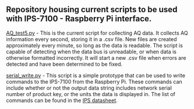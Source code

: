 ## Repository housing current scripts to be used with IPS-7100 - Raspberry Pi interface.

[AQ_test5.py](https://github.com/sonyc-project/sonycAQ/blob/main/scripts/AQ_test5.py) - This is the current script for collecting AQ data. It collects AQ information every
second, storing it in a .csv file. New files are created approximately every minute, so long as the data is readable. The script is capable of detecting when the data bus
is unreadable, or when data is otherwise formatted incorrectly. It will start a new .csv file when errors are detected and have been determined to be fixed. 

[serial_write.py](https://github.com/sonyc-project/sonycAQ/blob/main/scripts/serial_write.py) - This script is a simple prototype that can be used to write commands to the
IPS-7100 from the Raspberry Pi. These commands can include whether or not the output data string includes network serial number of product key, or the units the data 
is displayed in. The list of commands can be found in the [IPS datasheet](https://github.com/sonyc-project/sonycAQ/blob/main/docs/IPS-Datasheet-V1.0.2.pdf). 
